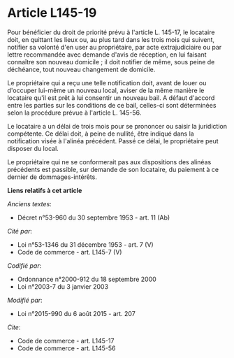 # Article L145-19

Pour bénéficier du droit de priorité prévu à l'article L. 145-17, le locataire doit, en quittant les lieux ou, au plus tard
dans les trois mois qui suivent, notifier sa volonté d'en user au propriétaire, par acte extrajudiciaire ou par lettre
recommandée avec demande d'avis de réception, en lui faisant connaître son nouveau domicile ; il doit notifier de même, sous
peine de déchéance, tout nouveau changement de domicile. 

Le propriétaire qui a reçu une telle notification doit, avant de louer ou d'occuper lui-même un nouveau local, aviser de la
même manière le locataire qu'il est prêt à lui consentir un nouveau bail. A défaut d'accord entre les parties sur les
conditions de ce bail, celles-ci sont déterminées selon la procédure prévue à l'article L. 145-56.

Le locataire a un délai de trois mois pour se prononcer ou saisir la juridiction compétente. Ce délai doit, à peine de
nullité, être indiqué dans la notification visée à l'alinéa précédent. Passé ce délai, le propriétaire peut disposer du
local. 

Le propriétaire qui ne se conformerait pas aux dispositions des alinéas précédents est passible, sur demande de son
locataire, du paiement à ce dernier de dommages-intérêts.

**Liens relatifs à cet article**

_Anciens textes_:

  - Décret n°53-960 du 30 septembre 1953 - art. 11 (Ab)

_Cité par_:

  - Loi n°53-1346 du 31 décembre 1953 - art. 7 (V)
  - Code de commerce - art. L145-7 (V)

_Codifié par_:

  - Ordonnance n°2000-912 du 18 septembre 2000
  - Loi n°2003-7 du 3 janvier 2003

_Modifié par_:

  - Loi n°2015-990 du 6 août 2015 - art. 207

_Cite_:

  - Code de commerce - art. L145-17
  - Code de commerce - art. L145-56
